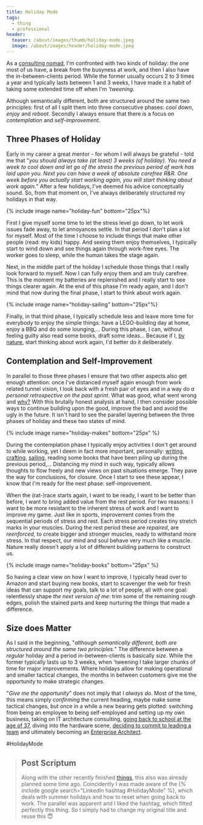 ```yaml
---
title: Holiday Mode
tags:
  - thing
  - professional
header:
  teaser: /about/images/thumb/holiday-mode.jpeg
  image: /about/images/header/holiday-mode.jpeg
---
```


As a [consulting nomad](I-Enterprise-Architect), I'm confronted with two kinds of holiday: the one most of us have, a break from the busyness at work, and then I also have the in-between-clients period. While the former usually occurs 2 to 3 times a year and typically lasts between 1 and 3 weeks, I have made it a habit of taking some extended time off when I'm _'tweening_.

Although semantically different, both are structured around the same two principles: first of all I split them into three consecutive phases: _cool down_, _enjoy_ and _reboot_. Secondly I always ensure that there is a focus on _contemplation_ and _self-improvement_.

## Three Phases of Holiday

Early in my career a great mentor - for whom I will always be grateful - told me that "_you should always take (at least) 3 weeks (of holiday). You need a week to cool down and let go of the stress the previous period of work has laid upon you. Next you can have a week of absolute carefree R&R. One week before you actually start working again, you will start thinking about work again._" After a few holidays, I've deemed his advice conceptually sound. So, from that moment on, I've always deliberately structured my holidays in that way.

{% include image name="holiday-fun" bottom="25px"%}

First I give myself some time to let the stress level go down, to let work issues fade away, to let annoyances settle. In that period I don't plan a lot for myself. Most of the time I choose to include things that make other people (read: my kids) happy. And seeing them enjoy themselves, I typically start to wind down and see things again through work-free eyes. The worker goes to sleep, while the human takes the stage again.

Next, in the middle part of the holiday I schedule those things that I really look forward to myself. Now I can fully enjoy them and am truly carefree. This is the moment my batteries are replenished and I really start to see things clearer again. At the end of this phase I'm ready again, and I don't mind that now during the final phase, I start to think about work again.

{% include image name="holiday-sailing" bottom="25px"%}

Finally, in that third phase, I typically schedule less and leave more time for everybody to enjoy the simple things: have a LEGO-building day at home, enjoy a BBQ and do some lounging,... During this phase, I can, without feeling guilty also read some books, draft some ideas... Because if I, [by nature](50-Shades-of-Ceremony), start thinking about work again, I'd better do it deliberately.

## Contemplation and Self-Improvement

In parallel to those three phases I ensure that two other aspects also get enough attention: once I've distanced myself again enough from work related tunnel vision, I look back with a fresh pair of eyes and in a way do _a personal retrospective on the past sprint_. What was good, what went wrong and [why?](Problem-Seeker) With this brutally honest analysis at hand, I then consider possible ways to continue building upon the good, improve the bad and avoid the ugly in the future. It isn't hard to see the parallel layering between the three phases of holiday and these two states of mind.

{% include image name="holiday-makes" bottom="25px" %}

During the contemplation phase I typically enjoy activities I don't get around to while working, yet I deem in fact more important, personally: [writing](/tags/#thing), [crafting](/makes), [sailing](/zeilen), reading some books that have been piling up during the previous period,... Distancing my mind in such way, typically allows thoughts to flow freely and new views on past situations emerge. They pave the way for conclusions, for closure. Once I start to see these appear, I know that I'm ready for the next phase: self-improvement.

When the (rat-)race starts again, I want to be ready, I want to be better than before, I want to bring added value from the rest period. For two reasons: I want to be more resistant to the inherent stress of work and I want to improve my game. Just like in sports, improvement comes from the sequential periods of stress and rest. Each stress period creates tiny stretch marks in your muscles. During the rest period these are _repaired_, are _reenforced_, to create bigger and stronger muscles, ready to withstand more stress. In that respect, our mind and soul behave very much like a muscle. Nature really doesn't apply a lot of different building patterns to construct us.

{% include image name="holiday-books" bottom="25px" %}

So having a clear view on how I want to improve, I typically head over to Amazon and start buying new books, start to scavenger the web for fresh ideas that can support my goals, talk to a lot of people, all with one goal: relentlessly shape _the next version of me_: trim some of the remaining rough edges, polish the stained parts and keep nurturing the things that made a difference.

## Size does Matter

As I said in the beginning, "_although semantically different, both are structured around the same two principles._" The difference between a _regular_ holiday and a period in-between-clients is basically _size_. While the former typically lasts up to 3 weeks, when 'tweening I take larger chunks of time for major improvements. Where holidays allow for making operational and smaller tactical changes, the months in between customers give me the opportunity to make strategic changes.

"_Give me the opportunity_" does not imply that I _always do_. Most of the time, this means simply _confirming_ the current heading, maybe make some tactical changes, but once in a while a new bearing gets plotted: switching from being an employee to being self-employed and setting up my own business, taking on IT architecture consulting, [going back to school at the age of 37](Revisiting_Higher_Education), diving into the hardware scene, [deciding to commit to leading a team](My-Commitment-as-Team-Lead) and ultimately becoming an [Enterprise Architect](I-Enterprise-Architect).

&#35;HolidayMode

>## Post Scriptum
> Along with the other recently finished [things](/tags/#thing), this also was already planned some time ago. Coincidently I was made aware of the {% include google search="LinkedIn hashtag #HolidayMode" %}, which deals with summer holidays and how to reset when going back to work. The parallel was apparent and I liked the hashtag, which fitted perfectly this thing. So I simply had to change my original title and reuse this 😇
